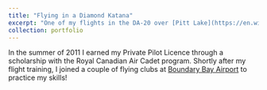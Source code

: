 ```yaml
---
title: "Flying in a Diamond Katana"
excerpt: "One of my flights in the DA-20 over [Pitt Lake](https://en.wikipedia.org/wiki/Pitt_Lake)<br/><img src='/images/katana.jpg'>"
collection: portfolio
---
```


In the summer of 2011 I earned my Private Pilot Licence through a scholarship with the Royal Canadian Air Cadet program. Shortly after my flight training, I joined a couple of flying clubs at [Boundary Bay Airport](http://www.czbb.com/) to practice my skills!
